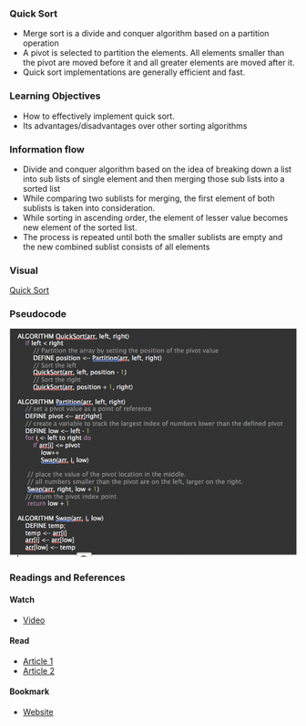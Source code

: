### Quick Sort
  - Merge sort is a divide and conquer algorithm based on a partition operation
  - A pivot is selected to partition the elements. All elements smaller than the pivot are moved before it and all greater elements are moved after it.
  - Quick sort implementations are generally efficient and fast. 

### Learning Objectives
  - How to effectively implement quick sort.
  - Its advantages/disadvantages over other sorting algorithms

### Information flow
  - Divide and conquer algorithm based on the idea of breaking down a list into sub lists of single element and then merging those sub lists into a sorted list
  - While comparing two sublists for merging, the first element of both sublists is taken into consideration. 
  - While sorting in ascending order, the element of lesser value becomes new element of the sorted list. 
  - The process is repeated until both the smaller sublists are empty and the new combined sublist consists of all elements

### Visual
[Quick Sort](https://images.app.goo.gl/vivvbT7oPyLdAmGv9)

### Pseudocode
![Pseudocode](https://github.com/gpadmapriya/data-structures-and-algorithms/blob/master/assets/quick_sort_pseudocode.png)

### Readings and References

#### Watch
  - [Video](https://www.youtube.com/watch?v=PgBzjlCcFvc)

#### Read
  - [Article 1](https://www.hackerearth.com/practice/algorithms/sorting/quick-sort/tutorial/)
  - [Article 2](https://www.interviewbit.com/tutorial/quicksort-algorithm/)

#### Bookmark
  - [Website](https://www.baeldung.com/java-quicksort)